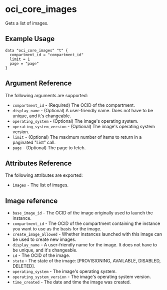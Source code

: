 # oci\_core\_images

Gets a list of images.

## Example Usage

```
data "oci_core_images" "t" {
  compartment_id = "compartment_id"
  limit = 1
  page = "page"
}
```

## Argument Reference

The following arguments are supported:

* `compartment_id` - (Required) The OCID of the compartment.
* `display_name` - (Optional) A user-friendly name. Does not have to be unique, and it's changeable.
* `operating_system` - (Optional) The image's operating system.
* `operating_system_version` - (Optional) The image's operating system version.
* `limit` - (Optional) The maximum number of items to return in a paginated "List" call.
* `page` - (Optional) The page to fetch.

## Attributes Reference

The following attributes are exported:

* `images` - The list of images.

## Image reference
* `base_image_id` - The OCID of the image originally used to launch the instance.
* `compartment_id` - The OCID of the compartment containing the instance you want to use as the basis for the image.
* `create_image_allowed` - Whether instances launched with this image can be used to create new images.
* `display_name` - A user-friendly name for the image. It does not have to be unique, and it's changeable.
* `id` - The OCID of the image.
* `state` - The state of the image: [PROVISIONING, AVAILABLE, DISABLED, DELETED].
* `operating_system` - The image's operating system.
* `operating_system_version` - The image's operating system version.
* `time_created` - The date and time the image was created.
